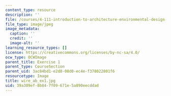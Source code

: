 ```yaml
---
content_type: resource
description: ''
file: /courses/4-111-introduction-to-architecture-environmental-design-spring-2014/39a309ef8b847f09671e5a890eecddad_wire_ab_ex1.jpg
file_type: image/jpeg
image_metadata:
  caption: ''
  credit: ''
  image-alt: ''
learning_resource_types: []
license: https://creativecommons.org/licenses/by-nc-sa/4.0/
ocw_type: OCWImage
parent_title: Exercise 1
parent_type: CourseSection
parent_uid: 3ac84bd1-e2d8-08d0-ec4e-f378022801f6
resourcetype: Image
title: wire_ab_ex1.jpg
uid: 39a309ef-8b84-7f09-671e-5a890eecddad
---
```

